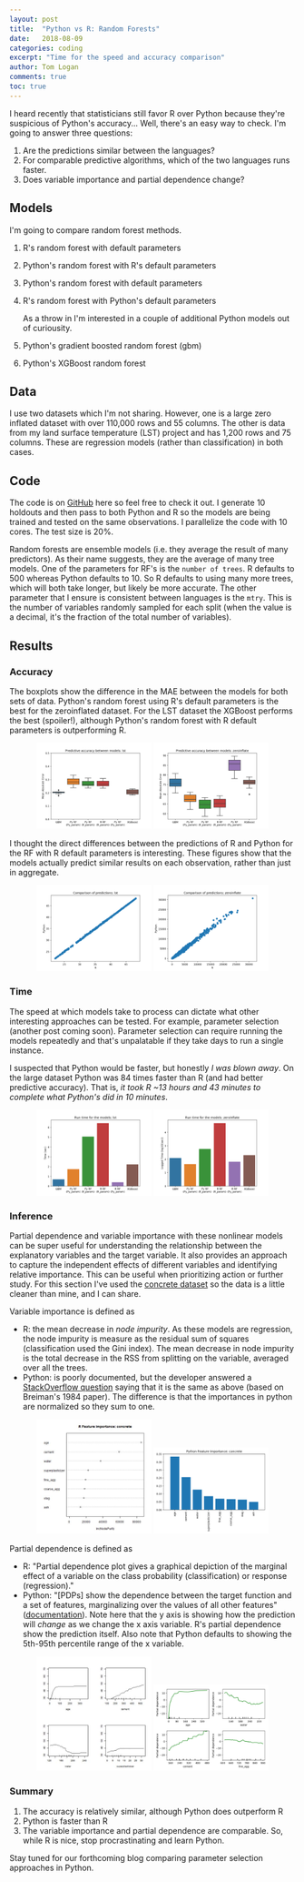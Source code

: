 ```yaml
---
layout: post
title:  "Python vs R: Random Forests"
date:   2018-08-09
categories: coding
excerpt: "Time for the speed and accuracy comparison"
author: Tom Logan
comments: true
toc: true
---
```


I heard recently that statisticians still favor R over Python because they're suspicious of Python's accuracy...
Well, there's an easy way to check.
I'm going to answer three questions:
1. Are the predictions similar between the languages?
2. For comparable predictive algorithms, which of the two languages runs faster.
3. Does variable importance and partial dependence change?

## Models
I'm going to compare random forest methods.
1. R's random forest with default parameters
2. Python's random forest with R's default parameters
3. Python's random forest with default parameters
4. R's random forest with Python's default parameters

    As a throw in I'm interested in a couple of additional Python models out of curiousity.
5. Python's gradient boosted random forest (gbm)
6. Python's XGBoost random forest

## Data
I use two datasets which I'm not sharing. However, one is a large zero inflated dataset with over 110,000 rows and 55 columns.
The other is data from my land surface temperature (LST) project and has 1,200 rows and 75 columns.
These are regression models (rather than classification) in both cases.

## Code
The code is on [GitHub](https://github.com/tommlogan/python_v_r-rf) here so feel free to check it out.
I generate 10 holdouts and then pass to both Python and R so the models are being trained and tested on the same observations.
I parallelize the code with 10 cores.
The test size is 20%.

Random forests are ensemble models (i.e. they average the result of many predictors). As their name suggests, they are the average of many tree models. One of the parameters for RF's is the `number of trees`. R defaults to 500 whereas Python defaults to 10. So R defaults to using many more trees, which will both take longer, but likely be more accurate.
The other parameter that I ensure is consistent between languages is the `mtry`.
This is the number of variables randomly sampled for each split (when the value is a decimal, it's the fraction of the total number of variables).

## Results
### Accuracy
The boxplots show the difference in the MAE between the models for both sets of data. Python's random forest using R's default parameters is the best for the zeroinflated dataset.
For the LST dataset the XGBoost performs the best (spoiler!), although Python's random forest with R default parameters is outperforming R.

<p align="center">
  <img src = '/assets/blog/2018-08-02-RvPython/mae_lst.png' width="40%">
  <img src = '/assets/blog/2018-08-02-RvPython/mae_zeroinflate.png' width="40%">
</p>

I thought the direct differences between the predictions of R and Python for the RF with R default parameters is interesting. These figures show that the models actually predict similar results on each observation, rather than just in aggregate.

<p align="center">
  <img src = '/assets/blog/2018-08-02-RvPython/compare_RF_lst.png' width="40%">
  <img src = '/assets/blog/2018-08-02-RvPython/compare_RF_zeroinflate.png' width="40%">
</p>

### Time
The speed at which models take to process can dictate what other interesting approaches can be tested. For example, parameter selection (another post coming soon). Parameter selection can require running the models repeatedly and that's unpalatable if they take days to run a single instance.

I suspected that Python would be faster, but honestly *I was blown away*. On the large dataset Python was 84 times faster than R (and had better predictive accuracy). That is, *it took R ~13 hours and 43 minutes to complete what Python's did in 10 minutes*.


<p align="center">
  <img src = '/assets/blog/2018-08-02-RvPython/time_lst.png' width="40%">
  <img src = '/assets/blog/2018-08-02-RvPython/time_zeroinflate.png' width="40%">
</p>

### Inference
Partial dependence and variable importance with these nonlinear models can be super useful for understanding the relationship between the explanatory variables and the target variable. It also provides an approach to capture the independent effects of different variables and identifying relative importance. This can be useful when prioritizing action or further study.
For this section I've used the [concrete dataset](http://archive.ics.uci.edu/ml/datasets/Concrete+Compressive+Strength) so the data is a little cleaner than mine, and I can share.

Variable importance is defined as
* R: the mean decrease in *node impurity*. As these models are regression, the node impurity is measure as the residual sum of squares (classification used the Gini index). The mean decrease in node impurity is the total decrease in the RSS from splitting on the variable, averaged over all the trees.
* Python: is poorly documented, but the developer answered a [StackOverflow question](https://stackoverflow.com/questions/15810339/how-are-feature-importances-in-randomforestclassifier-determined) saying that it is the same as above (based on Breiman's 1984 paper). The difference is that the importances in python are normalized so they sum to one.

<p align="center">
  <img src = '/assets/blog/2018-08-02-RvPython/varimp_R_concrete.jpg' width="40%">
  <img src = '/assets/blog/2018-08-02-RvPython/varimp_py_concrete.png' width="40%">
</p>


Partial dependence is defined as
* R: "Partial dependence plot gives a graphical depiction of the marginal effect of a variable on the class probability (classification) or response (regression)."
* Python: "[PDPs] show the dependence between the target function and a set of features, marginalizing over the values of all other features" ([documentation](http://scikit-learn.org/stable/auto_examples/ensemble/plot_partial_dependence.html)). Note here that the y axis is showing how the prediction will *change* as we change the x axis variable. R's partial dependence show the prediction itself. Also note that Python defaults to showing the 5th-95th percentile range of the x variable.

<p align="center">
  <img src = '/assets/blog/2018-08-02-RvPython/pdp_R_concrete.jpg' width="40%">
  <img src = '/assets/blog/2018-08-02-RvPython/pdp_py_concrete.png' width="40%">
</p>

### Summary
1. The accuracy is relatively similar, although Python does outperform R
2. Python is faster than R
3. The variable importance and partial dependence are comparable.
So, while R is nice, stop procrastinating and learn Python.

Stay tuned for our forthcoming blog comparing parameter selection approaches in Python.
